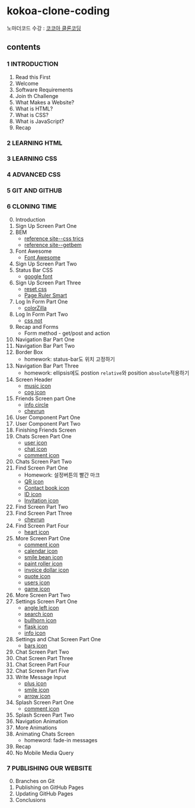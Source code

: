 # kokoa-clone-coding

노마더코드 수강 : [코코아 클론코딩](https://nomadcoders.co/kokoa-clone)

## contents

### 1 INTRODUCTION

1. Read this First
2. Welcome
3. Software Requirements
4. Join th Challenge
5. What Makes a Website?
6. What is HTML?
7. What is CSS?
8. What is JavaScript?
9. Recap

### 2 LEARNING HTML

### 3 LEARNING CSS

### 4 ADVANCED CSS

### 5 GIT AND GITHUB

### 6 CLONING TIME

0. Introduction
1. Sign Up Screen Part One
2. BEM
   * [reference site--css trics](https://css-tricks.com/bem-101/)
   * [reference site--getbem](https://getbem.com/introduction/)
3. Font Awesome
   * [Font Awesome](https://fontawesome.com/)
4. Sign Up Screen Part Two
5. Status Bar CSS
   * [google font](https://fonts.google.com/)
6. Sign Up Screen Part Three
   * [reset css](https://meyerweb.com/eric/tools/css/reset/)
   * [Page Ruler Smart](https://chrome.google.com/webstore/detail/page-ruler-smart/dfhpegnjdcbokjipkckekjeicjpicdcc)
7. Log In Form Part One
   * [colorZilla](https://chrome.google.com/webstore/detail/colorzilla/bhlhnicpbhignbdhedgjhgdocnmhomnp)
8. Log In Form Part Two
   * [css not](https://developer.mozilla.org/ko/docs/Web/CSS/:not)
9. Recap and Forms
   * Form method - get/post and action
10. Navigation Bar Part One
11. Navigation Bar Part Two
12. Border Box
    * homework: status-bar도 위치 고정하기
13. Navigation Bar Part Three
    * homework: ellipsis에도 postion `relative`와 position `absolute`적용하기
14. Screen Header
    * [music icon](https://fontawesome.com/v5/icons/music?f=classic&s=solid&sz=lg)
    * [cog icon](https://fontawesome.com/v5/icons/cog?f=classic&s=solid&sz=lg)
15. Friends Screen part One
    * [info circle](https://fontawesome.com/v5/icons/info-circle?f=classic&s=solid)
    * [chevrun](https://fontawesome.com/v5/icons/chevron-right?f=classic&s=solid&sz=xs)
16. User Component Part One
17. User Component Part Two
18. Finishing Friends Screen
19. Chats Screen Part One
    * [user icon](https://fontawesome.com/v5/icons/user?f=classic&s=regular)
    * [chat icon](https://fontawesome.com/v5/icons/comment?f=classic&s=solid)
    * [comment icon](https://fontawesome.com/v5/icons/comment-dots?f=classic&s=regular&sz=lg)
20. Chats Screen Part Two
21. Find Screen Part One
    * Homework: 설정버튼의 빨간 마크
    * [QR icon](https://fontawesome.com/v5/icons/qrcode?f=classic&s=solid&sz=lg)
    * [Contact book icon](https://fontawesome.com/v5/icons/address-book?f=classic&s=regular&sz=lg)
    * [ID icon](https://fontawesome.com/v5/icons/fingerprint?f=classic&s=solid&sz=lg)
    * [Invitation icon](https://fontawesome.com/v5/icons/envelope?f=classic&s=regular&sz=lg)
22. Find Screen Part Two
23. Find Screen Part Three
    * [chevrun](https://fontawesome.com/v5/icons/chevron-right?f=classic&s=solid&sz=xs)
24. Find Screen Part Four
    * [heart icon](https://fontawesome.com/v5/icons/heart?f=classic&s=solid)
25. More Screen Part One
    * [comment icon](https://fontawesome.com/v5/icons/comment-alt?f=classic&s=regular&sz=lg)
    * [calendar icon](https://fontawesome.com/v5/icons/calendar?f=classic&s=regular&sz=lg)
    * [smile bean icon](https://fontawesome.com/v5/icons/smile-beam?f=classic&s=regular&sz=lg)
    * [paint roller icon](https://fontawesome.com/v5/icons/paint-roller?f=classic&s=solid&sz=lg)
    * [invoice dollar icon](https://fontawesome.com/v5/icons/file-invoice-dollar?f=classic&s=solid&sz=lg)
    * [quote icon](https://fontawesome.com/v5/icons/quote-right?f=classic&s=solid&sz=lg)
    * [users icon](https://fontawesome.com/v5/icons/user-friends?f=classic&s=solid&sz=lg)
    * [game icon](https://fontawesome.com/v5/icons/playstation?f=brands&s=solid&sz=lg)
26. More Screen Part Two
27. Settings Screen Part One
    * [angle left icon](https://fontawesome.com/v5/icons/angle-left?f=classic&s=solid&sz=lg)
    * [search icon](https://fontawesome.com/v5/icons/search?f=classic&s=solid&sz=lg)
    * [bullhorn icon](https://fontawesome.com/v5/icons/bullhorn?f=classic&s=solid)
    * [flask icon](https://fontawesome.com/v5/icons/flask?f=classic&s=solid)
    * [info icon](https://fontawesome.com/v5/icons/info-circle?f=classic&s=solid)
28. Settings and Chat Screen Part One
    * [bars icon](https://fontawesome.com/v5/icons/bars?f=classic&s=solid)
29. Chat Screen Part Two
30. Chat Screen Part Three
31. Chat Screen Part Four
32. Chat Screen Part Five
33. Write Message Input
    * [plus icon](https://fontawesome.com/v5/icons/plus-square?f=classic&s=regular)
    * [smile icon](https://fontawesome.com/v5/icons/smile-wink?f=classic&s=regular)
    * [arrow icon](https://fontawesome.com/v5/icons/arrow-up?f=classic&s=solid)
34. Splash Screen Part One
    * [comment icon](https://fontawesome.com/v5/icons/comment?f=classic&s=solid)
35. Splash Screen Part Two
36. Navigation Animation
37. More Animations
38. Animating Chats Screen
    * homeword: fade-in messages
39. Recap
40. No Mobile Media Query

### 7 PUBLISHING OUR WEBSITE

0. Branches on Git
1. Publishing on GitHub Pages
2. Updating GitHub Pages
3. Conclusions
